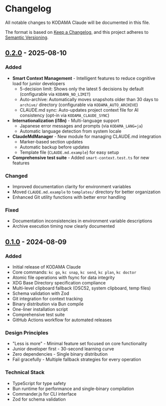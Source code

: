 # Changelog

All notable changes to KODAMA Claude will be documented in this file.

The format is based on [Keep a Changelog](https://keepachangelog.com/en/1.0.0/),
and this project adheres to [Semantic Versioning](https://semver.org/spec/v2.0.0.html).

## [0.2.0] - 2025-08-10

### Added
- **Smart Context Management** - Intelligent features to reduce cognitive load for junior developers
  - 5-decision limit: Shows only the latest 5 decisions by default (configurable via `KODAMA_NO_LIMIT`)
  - Auto-archive: Automatically moves snapshots older than 30 days to `archive/` directory (configurable via `KODAMA_AUTO_ARCHIVE`)
  - CLAUDE.md sync: Auto-updates project context file for AI consistency (opt-in via `KODAMA_CLAUDE_SYNC`)
- **Internationalization (i18n)** - Multi-language support
  - Japanese error messages and prompts (via `KODAMA_LANG=ja`)
  - Automatic language detection from system locale
- **ClaudeMdManager** - New module for managing CLAUDE.md integration
  - Marker-based section updates
  - Automatic backup before updates
  - Template file (`CLAUDE.md.example`) for easy setup
- **Comprehensive test suite** - Added `smart-context.test.ts` for new features

### Changed
- Improved documentation clarity for environment variables
- Moved `CLAUDE.md.example` to `templates/` directory for better organization
- Enhanced Git utility functions with better error handling

### Fixed
- Documentation inconsistencies in environment variable descriptions
- Archive execution timing now clearly documented

## [0.1.0] - 2024-08-09

### Added
- Initial release of KODAMA Claude
- Core commands: `kc go`, `kc snap`, `kc send`, `kc plan`, `kc doctor`
- Atomic file operations with fsync for data integrity
- XDG Base Directory specification compliance
- Multi-level clipboard fallback (OSC52, system clipboard, temp files)
- Schema validation with Zod
- Git integration for context tracking
- Binary distribution via Bun compile
- One-liner installation script
- Comprehensive test suite
- GitHub Actions workflow for automated releases

### Design Principles
- "Less is more" - Minimal feature set focused on core functionality
- Junior developer first - 30-second learning curve
- Zero dependencies - Single binary distribution
- Fail gracefully - Multiple fallback strategies for every operation

### Technical Stack
- TypeScript for type safety
- Bun runtime for performance and single-binary compilation
- Commander.js for CLI interface
- Zod for schema validation

[0.2.0]: https://github.com/tsutomu-n/kodama-claude/releases/tag/v0.2.0
[0.1.0]: https://github.com/tsutomu-n/kodama-claude/releases/tag/v0.1.0